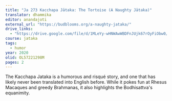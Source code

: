 ```yaml
---
title: "Ja 273 Kacchapa Jātaka: The Tortoise (A Naughty Jātaka)"
translator: dhammika
editor: anandajoti
external_url: "https://budblooms.org/a-naughty-jataka/"
drive_links:
  - "https://drive.google.com/file/d/1MLeYy-wHNWAwWBDFnJUjk67rOyFiObw0/view?usp=sharing"
course: jataka
tags:
  - humor
year: 2020
olid: OL57221298M
pages: 2
---
```


The Kacchapa Jataka is a humorous and risqué story, and one that has likely never been translated into English before. While it pokes fun at Rhesus Macaques and greedy Brahmanas, it also highlights the Bodhisattva's equanimity.
